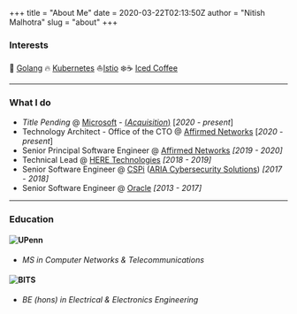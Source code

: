 +++
title = "About Me"
date = 2020-03-22T02:13:50Z
author = "Nitish Malhotra"
slug = "about"
+++


### Interests

:heart_decoration: [Golang](https://golang.org/)
:fire: [Kubernetes](https://kubernetes.io/)
:sailboat:[Istio](https://istio.io/)
:snowflake::coffee: [Iced Coffee](https://www.dunkindonuts.com/en)


---

### What I do

- *Title Pending* @ [Microsoft](www.microsoft.com) - [(*Acquisition*)](https://blogs.microsoft.com/blog/2020/03/26/microsoft-announces-agreement-to-acquire-affirmed-networks-to-deliver-new-opportunities-for-a-global-5g-ecosystem/) [*2020 - present*]
- Technology Architect - Office of the CTO @ [Affirmed Networks](https://www.affirmednetworks.com/) [*2020 - present*]
- Senior Principal Software Engineer @ [Affirmed Networks](https://www.affirmednetworks.com/) *[2019 - 2020]*
- Technical Lead @ [HERE Technologies](https://www.here.com/) *[2018 - 2019]*
- Senior Software Engineer @ [CSPi](https://www.cspi.com/) ([ARIA Cybersecurity Solutions](https://www.ariacybersecurity.com/)) *[2017 - 2018]*
- Senior Software Engineer @ [Oracle](https://www.oracle.com/index.html) *[2013 - 2017]*

---

### Education

#### ![UPenn](https://branding.web-resources.upenn.edu/sites/default/files/UniversityofPennsylvania_FullLogo_RGB_0.png)

- *MS in Computer Networks & Telecommunications*

#### ![BITS](https://upload.wikimedia.org/wikipedia/en/thumb/d/d3/BITS_Pilani-Logo.svg/400px-BITS_Pilani-Logo.svg.png)

- *BE (hons) in Electrical & Electronics Engineering*
